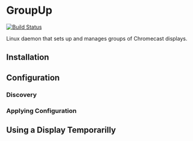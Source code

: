 # GroupUp

[![Build Status](https://travis-ci.org/raveious/groupup.svg?branch=master)](https://travis-ci.org/raveious/groupup)

Linux daemon that sets up and manages groups of Chromecast displays.

## Installation

## Configuration

### Discovery

### Applying Configuration

## Using a Display Temporarilly

